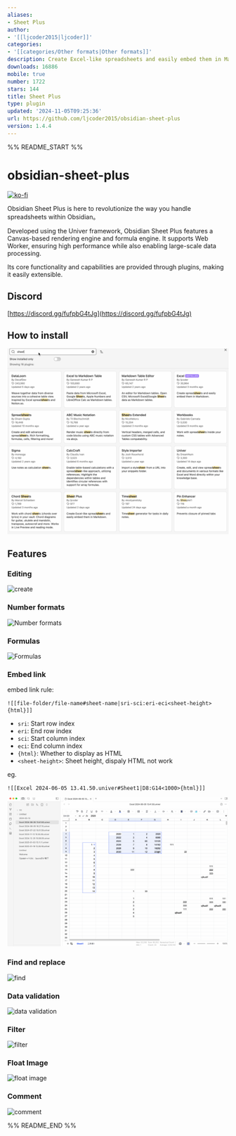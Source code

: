 ```yaml
---
aliases:
- Sheet Plus
author:
- '[[ljcoder2015|ljcoder]]'
categories:
- '[[categories/Other formats|Other formats]]'
description: Create Excel-like spreadsheets and easily embed them in Markdown.
downloads: 16886
mobile: true
number: 1722
stars: 144
title: Sheet Plus
type: plugin
updated: '2024-11-05T09:25:36'
url: https://github.com/ljcoder2015/obsidian-sheet-plus
version: 1.4.4
---
```


%% README_START %%

# obsidian-sheet-plus
[![ko-fi](https://ko-fi.com/img/githubbutton_sm.svg)](https://ko-fi.com/W7W2VVS7O)

Obsidian Sheet Plus  is here to revolutionize the way you handle spreadsheets within Obsidian。

Developed using the Univer framework, Obsidian Sheet Plus features a Canvas-based rendering engine and formula engine. It supports Web Worker, ensuring high performance while also enabling large-scale data processing.

Its core functionality and capabilities are provided through plugins, making it easily extensible.

## Discord

[https://discord.gg/fufpbG4tJg](https://discord.gg/fufpbG4tJg)

## How to install

![install](https://raw.githubusercontent.com/ljcoder2015/obsidian-sheet-plus/HEAD//images/install.gif)

## Features

### Editing
![create](https://raw.githubusercontent.com/ljcoder2015/obsidian-sheet-plus/HEAD//images/create.gif)

### Number formats
![Number formats](https://raw.githubusercontent.com/ljcoder2015/obsidian-sheet-plus/HEAD//images/Number-formats.gif)

###  Formulas
![Formulas](https://raw.githubusercontent.com/ljcoder2015/obsidian-sheet-plus/HEAD//images/Formulas.gif)

### Embed link
embed link rule:
```
![[file-folder/file-name#sheet-name|sri-sci:eri-eci<sheet-height>{html}]]
```

- `sri`: Start row index
- `eri`: End row index
- `sci`: Start column index
- `eci`: End column index
- `{html}`: Whether to display as HTML
- `<sheet-height>`: Sheet height, dispaly HTML not work

eg.
```
![[Excel 2024-06-05 13.41.50.univer#Sheet1|D8:G14<1000>{html}]]
```

![embed link](https://raw.githubusercontent.com/ljcoder2015/obsidian-sheet-plus/HEAD//images/embed-link.gif)

### Find and replace
![find](https://raw.githubusercontent.com/ljcoder2015/obsidian-sheet-plus/HEAD//images/find.gif)

### Data validation
![data validation](https://raw.githubusercontent.com/ljcoder2015/obsidian-sheet-plus/HEAD//images/data-validation.gif)

### Filter
![filter](https://raw.githubusercontent.com/ljcoder2015/obsidian-sheet-plus/HEAD//images/filter.gif)

### Float Image
![float image](https://raw.githubusercontent.com/ljcoder2015/obsidian-sheet-plus/HEAD//images/image.gif)

### Comment
![comment](https://raw.githubusercontent.com/ljcoder2015/obsidian-sheet-plus/HEAD//images/remark.gif)


%% README_END %%